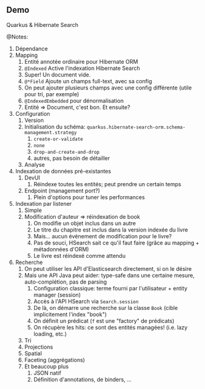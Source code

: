 ## Demo

Quarkus & Hibernate Search

@Notes:

1. Dépendance
2. Mapping
   1. Entité annotée ordinaire pour Hibernate ORM
   2. `@Indexed` Active l'indexation Hibernate Search
   3. Super! Un document vide.
   4. `@*Field` Ajoute un champs full-text, avec sa config
   5. On peut ajouter plusieurs champs avec une config différente (utile pour tri, par exemple)
   6. `@IndexedEmbedded` pour dénormalisation
   7. Entité => Document, c'est bon. Et ensuite?
3. Configuration
   1. Version
   2. Initialisation du schéma: `quarkus.hibernate-search-orm.schema-management.strategy`
      1. `create-or-validate`
      2. `none`
      3. `drop-and-create-and-drop`
      4. autres, pas besoin de détailler
   3. Analyse
4. Indexation de données pré-existantes
   1. DevUI
      1. Réindexe toutes les entités; peut prendre un certain temps
   2. Endpoint (management port?)
      1. Plein d'options pour tuner les performances
5. Indexation par listener
   1. Simple
   2. Modification d'auteur => réindexation de book
      1. On modifie un objet inclus dans un autre
      2. Le titre du chapitre est inclus dans la version indexée du livre
      3. Mais... aucun événement de modification pour le livre?
      4. Pas de souci, HSearch sait ce qu'il faut faire (grâce au mapping + métadonnées d'ORM)
      5. Le livre est réindexé comme attendu 
6. Recherche
   1. On peut utiliser les API d'Elasticsearch directement, si on le désire
   2. Mais une API Java peut aider: type-safe dans une certaine mesure, auto-complétion, pas de parsing
      1. Configuration classique: terme fourni par l'utilisateur + entity manager (session)
      2. Accès à l'API HSearch via `Search.session`
      3. De là, on démarre une recherche sur la classe `Book` (cible implicitement l'index "book")
      4. On définit un prédicat (`f` est une "factory" de prédicats)
      5. On récupère les hits: ce sont des entités managées! (i.e. lazy loading, etc.)
   3. Tri
   4. Projections
   5. Spatial
   6. Faceting (aggrégations)
   7. Et beaucoup plus
      1. JSON natif
      2. Définition d'annotations, de binders, ...
